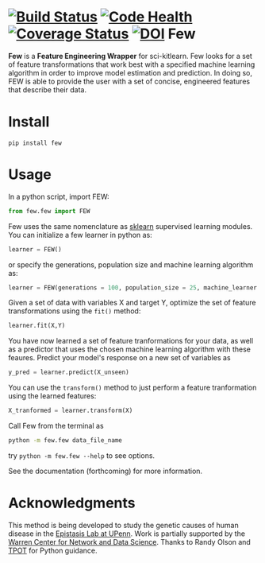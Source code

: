 [![Build Status](https://travis-ci.org/lacava/few.svg?branch=master)](https://travis-ci.org/lacava/few)
[![Code Health](https://landscape.io/github/lacava/few/master/landscape.svg?style=flat)](https://landscape.io/github/lacava/few/master)
[![Coverage Status](https://coveralls.io/repos/github/lacava/few/badge.svg?branch=master)](https://coveralls.io/github/lacava/few?branch=master)
[![DOI](https://zenodo.org/badge/65411376.svg)](https://zenodo.org/badge/latestdoi/65411376)
Few
===

**Few** is a **Feature Engineering Wrapper** for sci-kitlearn. Few looks for a set of feature transformations that work best with a specified machine learning algorithm in order to improve model estimation and prediction. In doing so, FEW is able to provide the user with a set of concise, engineered features that describe their data.

Install
===
```pip install few```

Usage
===
In a python script, import FEW:

```python
from few.few import FEW
```

Few uses the same nomenclature as [sklearn](http://scikit-learn.org/) supervised learning modules. You can initialize a few learner in python as:

```python
learner = FEW()
```

or specify the generations, population size and machine learning algorithm as:

```python
learner = FEW(generations = 100, population_size = 25, machine_learner = LassoLarsCV())
```

Given a set of data with variables X and target Y, optimize the set of feature transformations using the ```fit()``` method:

```python
learner.fit(X,Y)
```

You have now learned a set of feature tranformations for your data, as well as a predictor that uses the chosen machine learning algorithm with these feaures. Predict your model's response on a new set of variables as

```python
y_pred = learner.predict(X_unseen)
```

You can use the ```transform()``` method to just perform a feature tranformation using the learned features:

```python
X_tranformed = learner.transform(X)
``` 

Call Few from the terminal as

```bash
python -m few.few data_file_name 
```

try ```python -m few.few --help``` to see options.

See the documentation (forthcoming) for more information.

Acknowledgments
===
This method is being developed to study the genetic causes of human disease in the [Epistasis Lab at UPenn](http://epistasis.org). Work is partially supported by the [Warren Center for Network and Data Science](http://warrencenter.upenn.edu). Thanks to Randy Olson and [TPOT](http://github.com/rhiever/tpot) for Python guidance. 

